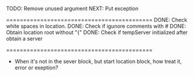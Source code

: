 TODO: Remove unused argument 
NEXT: Put exception



===========================================
DONE: Check white spaces in location. 
DONE: Check if igunore comments with #
DONE: Obtain location root without "{"
DONE: Check if tempServer initialized after obtain a server


===========================================
- When it's not in the sever block, but start location block, how treat it, error or exeption?


